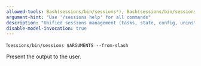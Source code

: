 ```yaml
---
allowed-tools: Bash(sessions/bin/sessions*), Bash(sessions/bin/sessions.bat*)
argument-hint: "Use '/sessions help' for all commands"
description: "Unified sessions management (tasks, state, config, uninstall)"
disable-model-invocation: true
---
```

!`sessions/bin/sessions $ARGUMENTS --from-slash`

Present the output to the user.
